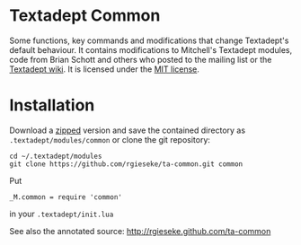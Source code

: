 Textadept Common
================

Some functions, key commands and modifications that change Textadept's
default behaviour.
It contains modifications to Mitchell's Textadept modules, code from
Brian Schott and others who posted to the mailing list or the
[Textadept wiki](http://foicica.com/wiki/textadept).
It is licensed under the
[MIT license](http://www.opensource.org/licenses/mit-license.php).

Installation
============

Download a
[zipped](https://github.com/rgieseke/ta-common/zipball/master)
version and save the contained directory as `.textadept/modules/common`
or clone the git repository:

    cd ~/.textadept/modules
    git clone https://github.com/rgieseke/ta-common.git common

Put

    _M.common = require 'common'

in your `.textadept/init.lua`

See also the annotated source: <http://rgieseke.github.com/ta-common>
